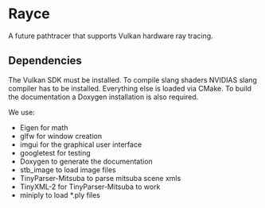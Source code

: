 # Rayce

A future pathtracer that supports Vulkan hardware ray tracing.

## Dependencies

The Vulkan SDK must be installed. To compile slang shaders NVIDIAS slang compiler has to be installed.
Everything else is loaded via CMake.
To build the documentation a Doxygen installation is also required.

We use:

* Eigen for math
* glfw for window creation
* imgui for the graphical user interface
* googletest for testing
* Doxygen to generate the documentation
* stb_image to load image files
* TinyParser-Mitsuba to parse mitsuba scene xmls
* TinyXML-2 for TinyParser-Mitsuba to work
* miniply to load *.ply files